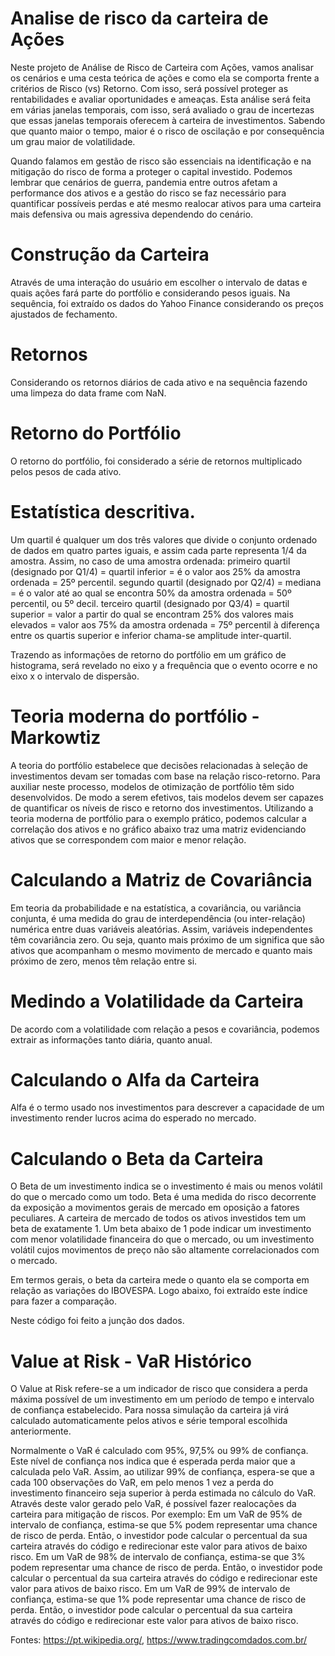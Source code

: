 # Analise de risco da carteira de Ações

Neste projeto de Análise de Risco de Carteira com Ações, vamos analisar os cenários e uma cesta teórica de ações e como ela se comporta frente a critérios de Risco (vs) Retorno. Com isso, será possível proteger as rentabilidades e avaliar oportunidades e ameaças. Esta análise será feita em várias janelas temporais, com isso, será avaliado o grau de incertezas que essas janelas temporais oferecem à carteira de investimentos. Sabendo que quanto maior o tempo, maior é o risco de oscilação e por consequência um grau maior de volatilidade.

Quando falamos em gestão de risco são essenciais na identificação e na mitigação do risco de forma a proteger o capital investido. Podemos lembrar que cenários de guerra, pandemia entre outros afetam a performance dos ativos e a gestão do risco se faz necessário para quantificar possíveis perdas e até mesmo realocar ativos para uma carteira mais defensiva ou mais agressiva dependendo do cenário.

# Construção da Carteira
Através de uma interação do usuário em escolher o intervalo de datas e quais ações fará parte do portfólio e considerando pesos iguais. Na sequência, foi extraído os dados do Yahoo Finance considerando os preços ajustados de fechamento.







# Retornos
Considerando os retornos diários de cada ativo e na sequência fazendo uma limpeza do data frame com NaN. 

# Retorno do Portfólio
O retorno do portfólio, foi considerado a série de retornos multiplicado pelos pesos de cada ativo.

# Estatística descritiva.
Um quartil é qualquer um dos três valores que divide o conjunto ordenado de dados em quatro partes iguais, e assim cada parte representa 1/4 da amostra.
Assim, no caso de uma amostra ordenada:
primeiro quartil (designado por Q1/4) = quartil inferior = é o valor aos 25% da amostra ordenada = 25º percentil.
segundo quartil (designado por Q2/4) = mediana = é o valor até ao qual se encontra 50% da amostra ordenada = 50º percentil, ou  5º decil.
terceiro quartil (designado por Q3/4) = quartil superior = valor a partir do qual se encontram 25% dos valores mais elevados = valor aos 75% da amostra ordenada = 75º percentil à diferença entre os quartis superior e inferior chama-se amplitude inter-quartil.

Trazendo as informações de retorno do portfólio em um gráfico de histograma, será revelado no eixo y a frequência que o evento ocorre e no eixo x o intervalo de dispersão.

# Teoria moderna do portfólio - Markowtiz
A teoria do portfólio estabelece que decisões relacionadas à seleção de investimentos devam ser tomadas com base na relação risco-retorno. Para auxiliar neste processo, modelos de otimização de portfólio têm sido desenvolvidos. De modo a serem efetivos, tais modelos devem ser capazes de quantificar os níveis de risco e retorno dos investimentos.
Utilizando a teoria moderna de portfólio para o exemplo prático, podemos calcular a correlação dos ativos e no gráfico abaixo traz uma matriz evidenciando ativos que se correspondem com maior e menor relação.

# Calculando a Matriz de Covariância
Em teoria da probabilidade e na estatística, a covariância, ou variância conjunta, é uma medida do grau de interdependência (ou inter-relação) numérica entre duas variáveis aleatórias. Assim, variáveis independentes têm covariância zero. Ou seja, quanto mais próximo de um significa que são ativos que acompanham o mesmo movimento de mercado e quanto mais próximo de zero, menos têm relação entre si.

# Medindo a Volatilidade da Carteira
De acordo com a volatilidade com relação a pesos e covariância, podemos extrair as informações tanto diária, quanto anual.












# Calculando o Alfa da Carteira

Alfa é o termo usado nos investimentos para descrever a capacidade de um investimento render lucros acima do esperado no mercado.



# Calculando o Beta da Carteira
O Beta de um investimento indica se o investimento é mais ou menos volátil do que o mercado como um todo.
Beta é uma medida do risco decorrente da exposição a movimentos gerais de mercado em oposição a fatores peculiares. A carteira de mercado de todos os ativos investidos tem um beta de exatamente 1. Um beta abaixo de 1 pode indicar um investimento com menor volatilidade financeira do que o mercado, ou um investimento volátil cujos movimentos de preço não são altamente correlacionados com o mercado.


Em termos gerais, o beta da carteira mede o quanto ela se comporta em relação as variações do IBOVESPA. Logo abaixo, foi extraído este índice para fazer a comparação.

Neste código foi feito a junção dos dados.



# Value at Risk - VaR Histórico
O Value at Risk refere-se a um indicador de risco que considera a perda máxima possível de um investimento em um período de tempo e intervalo de confiança estabelecido. Para nossa simulação da carteira já virá calculado automaticamente pelos ativos e série temporal escolhida anteriormente.


Normalmente o VaR é calculado com 95%, 97,5% ou 99% de confiança. Este nível de confiança nos indica que é esperada perda maior que a calculada pelo VaR. Assim, ao utilizar 99% de confiança, espera-se que a cada 100 observações do VaR, em pelo menos 1 vez a perda do investimento financeiro seja superior à perda estimada no cálculo do VaR.
Através deste valor gerado pelo VaR, é possível fazer realocações da carteira para mitigação de riscos.
Por exemplo:
Em um VaR de 95% de intervalo de confiança, estima-se que 5% podem representar uma chance de risco de perda. Então, o investidor pode calcular o percentual da sua carteira através do código e redirecionar este valor para ativos de baixo risco.
Em um VaR de 98% de intervalo de confiança, estima-se que 3% podem representar uma chance de risco de perda. Então, o investidor pode calcular o percentual da sua carteira através do código e redirecionar este valor para ativos de baixo risco.
Em um VaR de 99% de intervalo de confiança, estima-se que 1% pode representar uma chance de risco de perda. Então, o investidor pode calcular o percentual da sua carteira através do código e redirecionar este valor para ativos de baixo risco.



Fontes: https://pt.wikipedia.org/, https://www.tradingcomdados.com.br/

